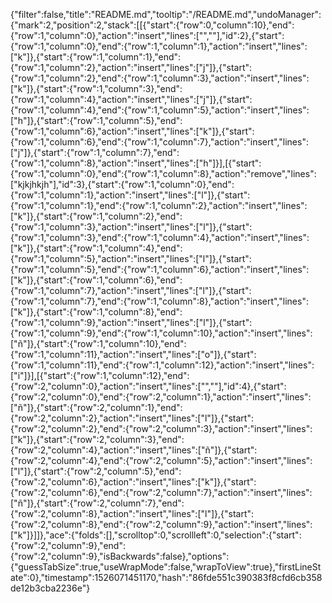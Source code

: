 {"filter":false,"title":"README.md","tooltip":"/README.md","undoManager":{"mark":2,"position":2,"stack":[[{"start":{"row":0,"column":10},"end":{"row":1,"column":0},"action":"insert","lines":["",""],"id":2},{"start":{"row":1,"column":0},"end":{"row":1,"column":1},"action":"insert","lines":["k"]},{"start":{"row":1,"column":1},"end":{"row":1,"column":2},"action":"insert","lines":["j"]},{"start":{"row":1,"column":2},"end":{"row":1,"column":3},"action":"insert","lines":["k"]},{"start":{"row":1,"column":3},"end":{"row":1,"column":4},"action":"insert","lines":["j"]},{"start":{"row":1,"column":4},"end":{"row":1,"column":5},"action":"insert","lines":["h"]},{"start":{"row":1,"column":5},"end":{"row":1,"column":6},"action":"insert","lines":["k"]},{"start":{"row":1,"column":6},"end":{"row":1,"column":7},"action":"insert","lines":["j"]},{"start":{"row":1,"column":7},"end":{"row":1,"column":8},"action":"insert","lines":["h"]}],[{"start":{"row":1,"column":0},"end":{"row":1,"column":8},"action":"remove","lines":["kjkjhkjh"],"id":3},{"start":{"row":1,"column":0},"end":{"row":1,"column":1},"action":"insert","lines":["l"]},{"start":{"row":1,"column":1},"end":{"row":1,"column":2},"action":"insert","lines":["k"]},{"start":{"row":1,"column":2},"end":{"row":1,"column":3},"action":"insert","lines":["l"]},{"start":{"row":1,"column":3},"end":{"row":1,"column":4},"action":"insert","lines":["k"]},{"start":{"row":1,"column":4},"end":{"row":1,"column":5},"action":"insert","lines":["l"]},{"start":{"row":1,"column":5},"end":{"row":1,"column":6},"action":"insert","lines":["k"]},{"start":{"row":1,"column":6},"end":{"row":1,"column":7},"action":"insert","lines":["l"]},{"start":{"row":1,"column":7},"end":{"row":1,"column":8},"action":"insert","lines":["k"]},{"start":{"row":1,"column":8},"end":{"row":1,"column":9},"action":"insert","lines":["l"]},{"start":{"row":1,"column":9},"end":{"row":1,"column":10},"action":"insert","lines":["ñ"]},{"start":{"row":1,"column":10},"end":{"row":1,"column":11},"action":"insert","lines":["o"]},{"start":{"row":1,"column":11},"end":{"row":1,"column":12},"action":"insert","lines":["i"]}],[{"start":{"row":1,"column":12},"end":{"row":2,"column":0},"action":"insert","lines":["",""],"id":4},{"start":{"row":2,"column":0},"end":{"row":2,"column":1},"action":"insert","lines":["ñ"]},{"start":{"row":2,"column":1},"end":{"row":2,"column":2},"action":"insert","lines":["l"]},{"start":{"row":2,"column":2},"end":{"row":2,"column":3},"action":"insert","lines":["k"]},{"start":{"row":2,"column":3},"end":{"row":2,"column":4},"action":"insert","lines":["ñ"]},{"start":{"row":2,"column":4},"end":{"row":2,"column":5},"action":"insert","lines":["l"]},{"start":{"row":2,"column":5},"end":{"row":2,"column":6},"action":"insert","lines":["k"]},{"start":{"row":2,"column":6},"end":{"row":2,"column":7},"action":"insert","lines":["ñ"]},{"start":{"row":2,"column":7},"end":{"row":2,"column":8},"action":"insert","lines":["l"]},{"start":{"row":2,"column":8},"end":{"row":2,"column":9},"action":"insert","lines":["k"]}]]},"ace":{"folds":[],"scrolltop":0,"scrollleft":0,"selection":{"start":{"row":2,"column":9},"end":{"row":2,"column":9},"isBackwards":false},"options":{"guessTabSize":true,"useWrapMode":false,"wrapToView":true},"firstLineState":0},"timestamp":1526071451170,"hash":"86fde551c390383f8cfd6cb358de12b3cba2236e"}
